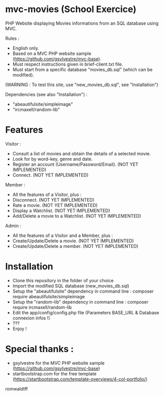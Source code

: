 # mvc-movies (School Exercice)


PHP Website displaying Movies informations from an SQL database using MVC.

Rules :
- English only.
- Based on a MVC PHP website sample (https://github.com/gsylvestre/mvc-base).
- Must respect instructions given in brief-client.txt file.
- Must start from a specific database "movies_db.sql" (which can be modified).

(WARNING : To test this site, use "new_movies_db.sql", see "Installation")

Dependencies (see also "Installation") :
- "abeautifulsite/simpleimage"
- "ircmaxell/random-lib"

# Features

Visitor :
- Consult a list of movies and obtain the details of a selected movie.
- Look for by word-key, genre and date.
- Register an account (Username/Password/Email). (NOT YET IMPLEMENTED)
- Connect. (NOT YET IMPLEMENTED)

Member :
- All the features of a Visitor, plus :
- Disconnect. (NOT YET IMPLEMENTED)
- Rate a movie. (NOT YET IMPLEMENTED)
- Display a Watchlist. (NOT YET IMPLEMENTED)
- Add/Delete a movie to a Watchlist. (NOT YET IMPLEMENTED)

Admin :
- All the features of a Visitor and a Member, plus :
- Create/Update/Delete a movie. (NOT YET IMPLEMENTED)
- Create/Update/Delete a member. (NOT YET IMPLEMENTED)

# Installation

- Clone this repository in the folder of your choice
- Import the modified SQL database (new_movies_db.sql)
- Setup the "abeautifulsite" dependency in command line : composer require abeautifulsite/simpleimage
- Setup the "random-lib" dependency in command line : composer require ircmaxell/random-lib
- Edit the app/config/config.php file (Parameters BASE_URL & Database connexion infos !)
- ???
- Enjoy !

# Special thanks :

- gsylvestre for the MVC PHP website sample (https://github.com/gsylvestre/mvc-base)
- startbootstrap.com for the free template (https://startbootstrap.com/template-overviews/4-col-portfolio/)


romwaldtff
